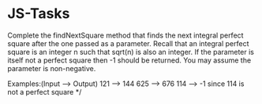 # JS-Tasks

Complete the findNextSquare method that finds the next integral perfect square after the one passed as a parameter. 
Recall that an integral perfect square is an integer n such that sqrt(n) is also an integer.
If the parameter is itself not a perfect square then -1 should be returned. You may assume the parameter is non-negative.

Examples:(Input --> Output)
121 --> 144
625 --> 676
114 --> -1 since 114 is not a perfect square */
